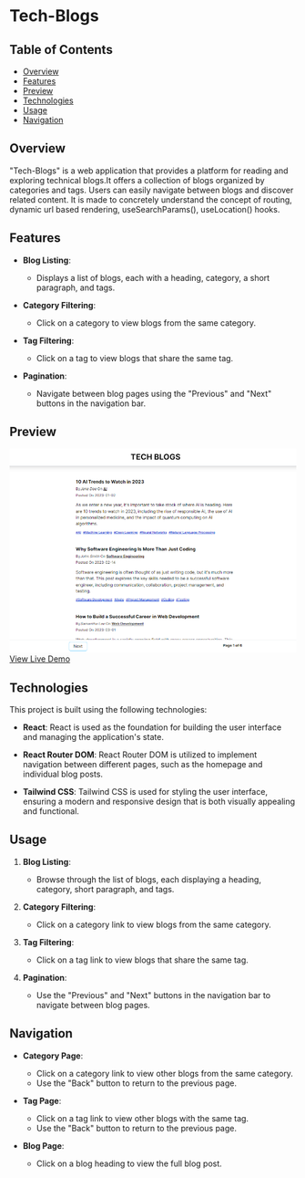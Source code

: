 # Tech-Blogs

## Table of Contents
- [Overview](#overview)
- [Features](#features)
- [Preview](#preview)
- [Technologies](#technologies)
- [Usage](#usage)
- [Navigation](#navigation)

## Overview

"Tech-Blogs" is a web application that provides a platform for reading and exploring technical blogs.It offers a collection of blogs organized by categories and tags. Users can easily navigate between blogs and discover related content.
It is made to concretely understand the concept of routing, dynamic url based rendering, useSearchParams(), useLocation() hooks.

## Features

- **Blog Listing**:
  - Displays a list of blogs, each with a heading, category, a short paragraph, and tags.
  
- **Category Filtering**:
  - Click on a category to view blogs from the same category.
  
- **Tag Filtering**:
  - Click on a tag to view blogs that share the same tag.

- **Pagination**:
  - Navigate between blog pages using the "Previous" and "Next" buttons in the navigation bar.

## Preview

![image](https://github.com/Astha86/Tech-Blogs/blob/main/public/page.png)
[View Live Demo](https://techs-blogs.netlify.app/)

## Technologies

This project is built using the following technologies:

- **React**: React is used as the foundation for building the user interface and managing the application's state.
  
- **React Router DOM**: React Router DOM is utilized to implement navigation between different pages, such as the homepage and individual blog posts.
  
- **Tailwind CSS**:  Tailwind CSS is used for styling the user interface, ensuring a modern and responsive design that is both visually appealing and functional.


## Usage

1. **Blog Listing**:
   - Browse through the list of blogs, each displaying a heading, category, short paragraph, and tags.

2. **Category Filtering**:
   - Click on a category link to view blogs from the same category.

3. **Tag Filtering**:
   - Click on a tag link to view blogs that share the same tag.

4. **Pagination**:
   - Use the "Previous" and "Next" buttons in the navigation bar to navigate between blog pages.

## Navigation

- **Category Page**:
  - Click on a category link to view other blogs from the same category.
  - Use the "Back" button to return to the previous page.

- **Tag Page**:
  - Click on a tag link to view other blogs with the same tag.
  - Use the "Back" button to return to the previous page.

- **Blog Page**:
  - Click on a blog heading to view the full blog post.

